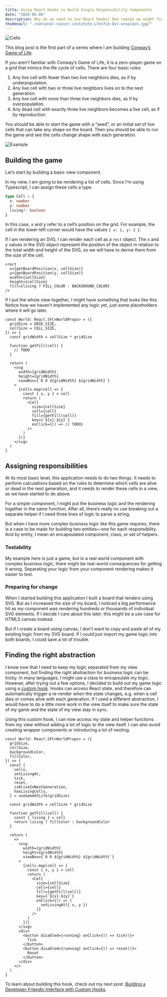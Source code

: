 ```yaml
---
title: Using React Hooks to Build Single Responsibility Components
date: "2020-05-04"
description: Why do we need to use React hooks? One reason we might find them useful is to separate our rendering from the more complex logic in our application. In this post, I'm using Conway's Game of Life to demonstrate that separation of concerns.
thumbnail: "./national-cancer-institute-L7en7Lb-Ovc-unsplash.jpg/"
---
```


![Cells](./national-cancer-institute-L7en7Lb-Ovc-unsplash.jpg)

This blog post is the first part of a series where I am building [Conway’s Game of Life](https://en.wikipedia.org/wiki/Conway%27s_Game_of_Life).

If you aren’t familiar with Conway’s Game of Life, it is a zero-player game on a grid that mimics the life cycle of cells. There are four basic rules:

1. Any live cell with fewer than two live neighbors dies, as if by underpopulation.
2. Any live cell with two or three live neighbors lives on to the next generation.
3. Any live cell with more than three live neighbors dies, as if by overpopulation.
4. Any dead cell with exactly three live neighbors becomes a live cell, as if by reproduction.

You should be able to start the game with a “seed”, or an initial set of live cells that can take any shape on the board. Then you should be able to run the game and see the cells change shape with each generation.

![Example](https://upload.wikimedia.org/wikipedia/commons/e/e5/Gospers_glider_gun.gif)

## Building the game

Let’s start by building a basic view component.

In my view, I am going to be rendering a list of cells. Since I’m using Typescript, I can assign these cells a type.

```ts
type Cell = {
  x: number
  y: number
  living?: boolean
}
```

In this case, x and y refer to a cell’s position on the grid. For example, the cell in the lower-left corner would have the values `{ x: 1, y: 1 }`.

If I am rendering an SVG, I can render each cell as a `rect` object. The x and y values in the SVG object represent the position of the object in relation to the total width and height of the SVG, so we will have to derive them from the size of the cell.

```tsx
<rect
  x={getBoardPosition(x, cellSize)}
  y={getBoardPosition(y, cellSize)}
  width={cellSize}
  height={cellSize}
  fill={living ? FILL_COLOR : BACKGROUND_COLOR}
/>
```

If I put the whole view together, I might have something that looks like this. Notice how we haven’t implemented any logic yet, just some placeholders where it will go later.

```tsx
const World: React.SFC<WorldProps> = ({
  gridSize = GRID_SIZE,
  cellSize = CELL_SIZE,
}) => {
  const gridWidth = cellSize * gridSize

  function getFill(cell) {
    // TODO
  }

  return (
    <svg
      width={gridWidth}
      height={gridWidth}
      viewBox={`0 0 ${gridWidth} ${gridWidth}`}
    >
      {cells.map(cell => {
        const { x, y } = cell
        return (
          <Cell
            size={cellSize}
            cell={cell}
            fill={getFill(cell)}
            key={`${x}-${y}`}
            onClick={() => // TODO}
          />
        )
      })}
    </svg>
  )
}
```

## Assigning responsibilities

At its most basic level, this application needs to do two things. It needs to perform calculations based on the rules to determine which cells are alive or dead in the next generation, and it needs to render these cells in a view, as we have started to do above.

For a simple component, I might put the business logic and the rendering together in the same function. After all, there’s really no use breaking out a separate helper if I need three lines of logic to parse a string.

But when I have more complex business logic like this game requires, there is a case to be made for building two entities—one for each responsibility. And by entity, I mean an encapsulated component, class, or set of helpers.

### Testability

My example here is just a game, but in a real world component with complex business logic, there might be real-world consequences for getting it wrong. Separating your logic from your component rendering makes it easier to test.

### Preparing for change

When I started building this application I built a board that renders using SVG. But as I increased the size of my board, I noticed a big performance hit as my component was rendering hundreds or thousands of individual SVG elements. If I decide I care about this later, this might be a use case for HTML5 canvas instead.

But if I create a board using canvas, I don’t want to copy and paste all of my existing logic from my SVG board. If I could just import my game logic into both boards, I could save a lot of trouble.

## Finding the right abstraction

I know now that I need to keep my logic separated from my view component, but finding the right abstraction for business logic can be tricky. In many languages, I might use a class to encapsulate my logic. However, after trying out a few options, I decided to build out my game logic using a [custom hook](https://reactjs.org/docs/hooks-custom.html). Hooks can access React state, and therefore can automatically trigger a re-render when the state changes, e.g. when a cell dies or comes alive with each generation. If I used a different abstraction, I would have to do a little more work in the view itself to make sure the state of my game and the state of my view stay in sync.

Using this custom hook, I can now access my state and helper functions from my view without adding a lot of logic to the view itself. I can also avoid creating wrapper components or introducing a lot of nesting.

```tsx
const World: React.SFC<WorldProps> = ({
  gridSize,
  cellSize,
  backgroundColor,
  fillColor,
}) => {
  const {
    cells,
    setLivingAt,
    tick,
    reset,
    isAliveInNextGeneration,
    hasLivingCells,
  } = useGameOfLife(gridSize)

  const gridWidth = cellSize * gridSize

  function getFill(cell) {
    const { living } = cell
    return living ? fillColor : backgroundColor
  }

  return (
    <>
      <svg
        width={gridWidth}
        height={gridWidth}
        viewBox={`0 0 ${gridWidth} ${gridWidth}`}
      >
        {cells.map(cell => {
          const { x, y } = cell
          return (
            <Cell
              size={cellSize}
              cell={cell}
              fill={getFill(cell)}
              key={`${x}-${y}`}
              onClick={() => {
                setLivingAt({ x, y })
              }}
            />
          )
        })}
      </svg>
      <div>
        <button disabled={running} onClick={() => tick()}>
          Tick
        </button>
        <button disabled={running} onClick={() => reset()}>
          Reset
        </button>
      </div>
    </>
  )
}
```

To learn about building this hook, check out my next post: [Building a Developer-Friendly Interface with Custom Hooks](/building-a-developer-friendly-interface-with-custom-hooks).
